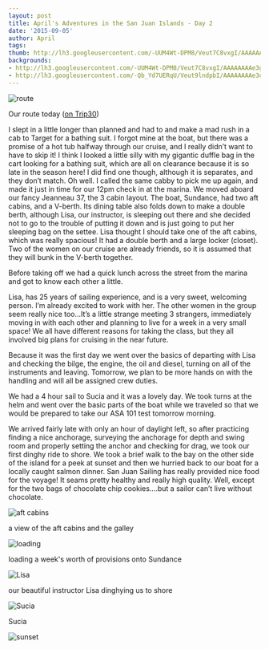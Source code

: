 ```yaml
---
layout: post
title: April's Adventures in the San Juan Islands - Day 2
date: '2015-09-05'
author: April
tags:
thumb: http://lh3.googleusercontent.com/-UUM4Wt-DPM8/Veut7C8vxgI/AAAAAAAAe3g/EQSL-y__AKU/s640/blogger-image--1125810891.jpg
backgrounds:
- http://lh3.googleusercontent.com/-UUM4Wt-DPM8/Veut7C8vxgI/AAAAAAAAe3g/EQSL-y__AKU/s640/blogger-image--1125810891.jpg
- http://lh3.googleusercontent.com/-Qb_Yd7UERqU/Veut9lndpbI/AAAAAAAAe3o/hoQwHnk5vkQ/s640/blogger-image--475033106.jpg
---
```


![route](http://1.bp.blogspot.com/-qN3HWNUNWLE/Veuxh4Z-7NI/AAAAAAAAe4M/GpgVZaNUXSc/s1600/Screen%2BShot%2B2015-09-05%2Bat%2B11.21.54%2BPM.png "Our route today")

Our route today ([on Trip30](https://www.trip30.com/trips/e0ce1150-c4d3-4388-830a-cd1e68d9702c))


I slept in a little longer than planned and had to and make a mad rush in a cab to Target for a bathing suit. I forgot mine at the boat, but there was a promise of a hot tub halfway through our cruise, and I really didn’t want to have to skip it! I think I looked a little silly with my gigantic duffle bag in the cart looking for a bathing suit, which are all on clearance because it is so late in the season here! I did find one though, although it is separates, and they don’t match. Oh well. I called the same cabby to pick me up again, and made it just in time for our 12pm check in at the marina.
We moved aboard our fancy Jeanneau 37, the 3 cabin layout. The boat, Sundance, had two aft cabins, and a V-berth. Its dining table also folds down to make a double berth, although Lisa, our instructor, is sleeping out there and she decided not to go to the trouble of putting it down and is just going to put her sleeping bag on the settee. Lisa thought I should take one of the aft cabins, which was really spacious! It had a double berth and a large locker (closet). Two of the women on our cruise are already friends, so it is assumed that they will bunk in the V-berth together.

Before taking off we had a quick lunch across the street from the marina and got to know each other a little.

Lisa, has 25 years of sailing experience, and is a very sweet, welcoming person. I’m already excited to work with her. The other women in the group seem really nice too…It’s a little strange meeting 3 strangers, immediately moving in with each other and planning to live  for a week in a very small space! We all have different reasons for taking the class, but they all involved big plans for cruising in the near future.

Because it was the first day we went over the basics of departing with Lisa and checking the bilge, the engine, the oil and diesel, turning on all of the instruments and leaving. Tomorrow, we plan to be more hands on with the handling and will all be assigned crew duties.

We had a 4 hour sail to Sucia and it was a lovely day. We took turns at the helm and went over the basic parts of the boat while we traveled so that we would be prepared to take our ASA 101 test tomorrow morning.

We arrived fairly late with only an hour of daylight left, so after practicing finding a nice anchorage, surveying the anchorage for depth and swing room and properly setting the anchor and checking for drag, we took our first dinghy ride to shore. We took a brief walk to the bay on the other side of the island for a peek at sunset and then we hurried back to our boat for a locally caught salmon dinner. San Juan Sailing has really provided nice food for the voyage! It seams pretty healthy and really high quality. Well, except for the two bags of chocolate chip cookies….but a sailor can’t live without chocolate.

![aft cabins](http://lh3.googleusercontent.com/-lE4b7jtdqsI/VeuuAT1NhuI/AAAAAAAAe3w/ypz9KOHGzmE/s640/blogger-image-651236740.jpg "a view of the aft cabins and the galley")

a view of the aft cabins and the galley


![loading](http://lh3.googleusercontent.com/-UUM4Wt-DPM8/Veut7C8vxgI/AAAAAAAAe3g/EQSL-y__AKU/s640/blogger-image--1125810891.jpg "loading a week's worth of provisions onto Sundance")

loading a week's worth of provisions onto Sundance


![Lisa](http://lh3.googleusercontent.com/-lsHrCNBmJrQ/VeuuFs3erII/AAAAAAAAe4A/L5Pqw3NmB98/s640/blogger-image--850310928.jpg "our beautiful instructor Lisa dinghying us to shore")

our beautiful instructor Lisa dinghying us to shore


![Sucia](http://lh3.googleusercontent.com/-Qb_Yd7UERqU/Veut9lndpbI/AAAAAAAAe3o/hoQwHnk5vkQ/s640/blogger-image--475033106.jpg "Sucia")

Sucia


![sunset](http://lh3.googleusercontent.com/-PSCZilfnHZc/VeuuDD-oKCI/AAAAAAAAe34/XzltpVRxbg0/s640/blogger-image-1549285669.jpg "sunset")





